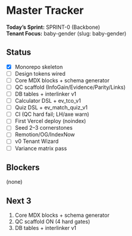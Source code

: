 # Master Tracker

**Today’s Sprint:** SPRINT-0 (Backbone)  
**Tenant Focus:** baby-gender (slug: baby-gender)

## Status
<!--STATUS_START-->
- [x] Monorepo skeleton
- [ ] Design tokens wired
- [ ] Core MDX blocks + schema generator
- [ ] QC scaffold (InfoGain/Evidence/Parity/Links)
- [ ] DB tables + interlinker v1
- [ ] Calculator DSL + ev_tco_v1
- [ ] Quiz DSL + ev_match_quiz_v1
- [ ] CI (QC hard fail; LH/axe warn)
- [ ] First Vercel deploy (noindex)
- [ ] Seed 2–3 cornerstones
- [ ] Remotion/OG/IndexNow
- [ ] v0 Tenant Wizard
- [ ] Variance matrix pass
<!--STATUS_END-->

## Blockers
(none)

## Next 3
<!--NEXT3_START-->
1) Core MDX blocks + schema generator  
2) QC scaffold ON (4 hard gates)  
3) DB tables + interlinker v1
<!--NEXT3_END-->
